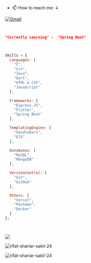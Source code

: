 
<pre>

</pre>


- 📫 How to reach me: ↓   

[![Gmail](https://img.shields.io/badge/%20-Send%20Mail-000000?color=0b0b0b&labelColor=333333&logo=gmail&logoColor=f5f7fe)](mailto:shariarsakil101@gmail.com?subject=From%20GitHub&&body=Hi,%20there.%20Found%20you%20on%20GitHub!%20Let's%20talk%20about...)




<pre>

</pre>



```json
"Currently Learning" :  "Spring Boot"
```
<pre>

</pre>

```javascript
Skills = {
  Languages: [
    "C",
    "C++",
    "Java",
    "Dart",
    "HTML & CSS",
    "JavaScript"
  ],

  Frameworks: [
    "Express.JS",
    "Flutter",
    "Spring Boot"
  ],

  TemplatingEngine: [
    "Handlebars",
    "EJS"
  ],

  Databases: [
    "MySQL",
    "MongoDB"
  ],

  VersionControl: [
    "Git",
    "GitHub"
  ],

  Others: [
    "Vercel",
    "Postman",
    "Docker"
  ]
};
```

<pre>

</pre>

![](https://github-readme-stats.vercel.app/api/top-langs/?username=rifat-shariar-sakil-24&theme=dark&hide_border=false&include_all_commits=true&count_private=true)



<p><img align="center" src="https://github-readme-streak-stats.herokuapp.com/?user=rifat-shariar-sakil-24&" alt="rifat-shariar-sakil-24" /></p>


<p align="left"> <img src="https://komarev.com/ghpvc/?username=rifat-shariar-sakil-24&label=Profile%20views&color=0e75b6&style=flat" alt="rifat-shariar-sakil-24" /> </p>
